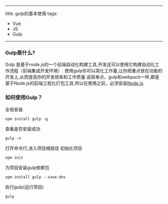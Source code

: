 <!--
 * @Descripttion: 
 * @version: 
 * @Author: sueRimn
 * @Date: 2020-06-22 14:32:42
 * @LastEditors: sueRimn
 * @LastEditTime: 2020-06-23 09:55:09
--> 
---
title: gulp的基本使用
tags:
  - Vue
  - JS
  - Gulp
---



### Gulp是什么?

  Gulp 是基于node.js的一个前端自动化构建工具,开发这可以使用它构建自动化工作流程（前端集成开发环境）. 使用gulp你可以简化工作量,让你把重点放在功能的开发上,从而提高你的开发效率和工作质量.说简单点，gulp和webpack一样,都是基于Node.js的前端工程化打包工具.所以在使用之前，必须安装[Node.js](https://nodejs.org/en/).
  <!-- more -->

### 如何使用Gulp？

  全局安装
  ```
  npm install gulp -g
  ```
  查看是否安装成功
  ```
  gulp -v
  ```
  打开命令行,进入项目根路径
  初始化项目
  ```
  npm init
  ```
  为项目安装gulp依赖包
  ```
  npm install gulp --save-dev
  ```
  执行gulp(运行项目)
  ```
  gulp
  ```
